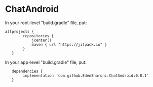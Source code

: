 # ChatAndroid

In your root-level "build.gradle" file, put:

    allprojects {
            repositories {
                jcenter()
                maven { url "https://jitpack.io" }
            }
       }

   
   
   In your app-level "build.gradle" file, put:
   

       dependencies {
            implementation 'com.github.EdenSharoni:ChatAndroid:0.0.1'
       }
